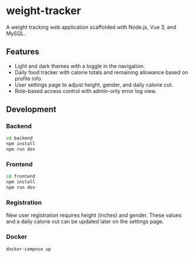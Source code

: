 # weight-tracker

A weight tracking web application scaffolded with Node.js, Vue 3, and MySQL.

## Features

- Light and dark themes with a toggle in the navigation.
- Daily food tracker with calorie totals and remaining allowance based on profile info.
- User settings page to adjust height, gender, and daily calorie cut.
- Role-based access control with admin-only error log view.

## Development

### Backend
```bash
cd backend
npm install
npm run dev
```

### Frontend
```bash
cd frontend
npm install
npm run dev
```

### Registration

New user registration requires height (inches) and gender. These values and a daily calorie cut can be updated later on the settings page.

### Docker
```bash
docker-compose up
```

